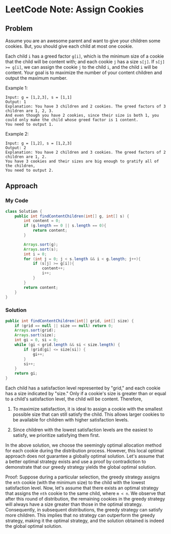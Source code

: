 # LeetCode Note: Assign Cookies

## Problem 

Assume you are an awesome parent and want to give your children some cookies. But, you should give each child at most one cookie.

Each child `i` has a greed factor `g[i]`, which is the minimum size of a cookie that the child will be content with; and each cookie `j` has a size `s[j]`. If `s[j] >= g[i]`, we can assign the cookie `j` to the child `i`, and the child `i` will be content. Your goal is to maximize the number of your content children and output the maximum number.

 

Example 1:
```
Input: g = [1,2,3], s = [1,1]
Output: 1
Explanation: You have 3 children and 2 cookies. The greed factors of 3 children are 1, 2, 3. 
And even though you have 2 cookies, since their size is both 1, you could only make the child whose greed factor is 1 content.
You need to output 1.
```

Example 2:
```
Input: g = [1,2], s = [1,2,3]
Output: 2
Explanation: You have 2 children and 3 cookies. The greed factors of 2 children are 1, 2. 
You have 3 cookies and their sizes are big enough to gratify all of the children, 
You need to output 2.
```


## Approach

### My Code

```java
class Solution {
    public int findContentChildren(int[] g, int[] s) {
        int content = 0;
        if (g.length == 0 || s.length == 0){
            return content;
        }

        Arrays.sort(g);
        Arrays.sort(s);
        int i = 0;
        for (int j = 0; j < s.length && i < g.length; j++){
            if (s[j] >= g[i]){
                content++;
                i++;
            }
        }
        return content;
    }
}
```

### Solution

```java
public int findContentChildren(int[] grid, int[] size) {
    if (grid == null || size == null) return 0;
    Arrays.sort(grid);
    Arrays.sort(size);
    int gi = 0, si = 0;
    while (gi < grid.length && si < size.length) {
        if (grid[gi] <= size[si]) {
            gi++;
        }
        si++;
    }
    return gi;
}
```

Each child has a satisfaction level represented by "grid," and each cookie has a size indicated by "size." Only if a cookie's size is greater than or equal to a child's satisfaction level, the child will be content. Therefore,

  1. To maximize satisfaction, it is ideal to assign a cookie with the smallest possible size that can still satisfy the child. This allows larger cookies to be available for children with higher satisfaction levels. 

  2. Since children with the lowest satisfaction levels are the easiest to satisfy, we prioritize satisfying them first.

In the above solution, we choose the seemingly optimal allocation method for each cookie during the distribution process. However, this local optimal approach does not guarantee a globally optimal solution. Let's assume that a better optimal strategy exists and use a proof by contradiction to demonstrate that our greedy strategy yields the global optimal solution.

Proof: Suppose during a particular selection, the greedy strategy assigns the `mth` cookie (with the minimum size) to the child with the lowest satisfaction level. Now, let's assume that there exists an optimal strategy that assigns the `nth` cookie to the same child, where `m < n`. We observe that after this round of distribution, the remaining cookies in the greedy strategy will always have a size greater than those in the optimal strategy. Consequently, in subsequent distributions, the greedy strategy can satisfy more children. This implies that no strategy can outperform the greedy strategy, making it the optimal strategy, and the solution obtained is indeed the global optimal solution.